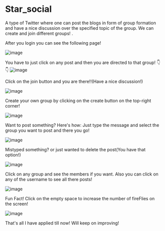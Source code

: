 # Star_social
A type of Twitter where one can post the blogs in form of group formation and have a nice discussion over the specified topic of the group. We can create and join different groups! .  

After you login you can see the following page!

![image](https://github.com/01daksh/Star_social/assets/141723121/77466677-5f57-4175-80b0-4476b0622a91)

You have to just click on any post and then you are directed to that group!
👇👇
![image](https://github.com/01daksh/Star_social/assets/141723121/d32bab27-ccf2-41cb-920c-bd81c957e4dc)

Click on the join button and you are there!!(Have a nice discussion!)

![image](https://github.com/01daksh/Star_social/assets/141723121/e52fa773-78ff-424d-8951-37ba06c2fada)

Create your own group by clicking on the create button on the top-right corner!

![image](https://github.com/01daksh/Star_social/assets/141723121/ae345536-40f0-4b0a-a3dd-dc4eeb6746d7)

Want to post something?
Here's how: Just type the message and select the group you want to post and there you go!

![image](https://github.com/01daksh/Star_social/assets/141723121/48c5b467-ce8a-4519-ab16-a99f0927b61e)

Mistyped something? or just wanted to delete the post(You have that option!)

![image](https://github.com/01daksh/Star_social/assets/141723121/7bd1ac01-0a7d-41d0-bf3b-d8a66eacb9c6)

Click on any group and see the members if you want. Also you can click on any of the username to see all there posts!

![image](https://github.com/01daksh/Star_social/assets/141723121/b8f60205-1e3a-4ae3-88d0-b26b4c0790c9)

Fun Fact!
Click on the empty space to increase the number of fireFlies on the screen!

![image](https://github.com/01daksh/Star_social/assets/141723121/14b82d2b-69da-44e1-bad4-7f0d6e5ef204)

That's all I have applied till now!
Will keep on improving!

